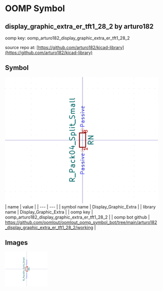 # OOMP Symbol  
## display_graphic_extra_er_tft1_28_2  by arturo182  
  
oomp key: oomp_arturo182_display_graphic_extra_er_tft1_28_2  
  
source repo at: [https://github.com/arturo182/kicad-library](https://github.com/arturo182/kicad-library)  
## Symbol  
  
[![working.png](working_600.png)](working.png)  
| name | value | 
| --- | --- | 
| symbol name | Display_Graphic_Extra | 
| library name | Display_Graphic_Extra | 
| oomp key | oomp_arturo182_display_graphic_extra_er_tft1_28_2 | 
| oomp bot github | https://github.com/oomlout/oomlout_oomp_symbol_bot/tree/main/arturo182_display_graphic_extra_er_tft1_28_2/working | 
## Images  
  
[![working.png](working_140.png)](working.png)  
